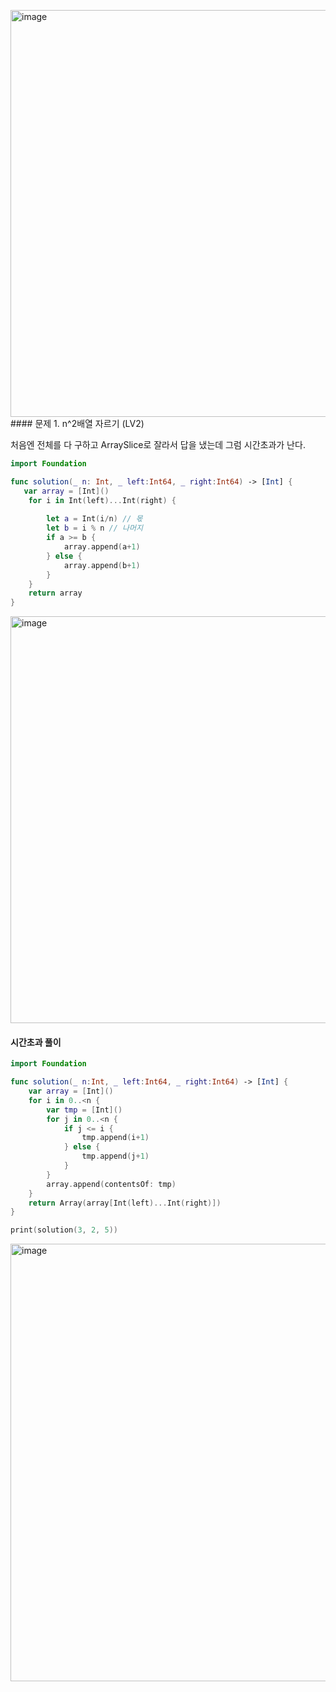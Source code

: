 <img width="651" alt="image" src="https://github.com/wavve-algorithm/algorithm/assets/68391767/9cfdecc7-5004-4f39-8b21-bc05d4052551">#### 문제 1. n^2배열 자르기 (LV2)

처음엔 전체를 다 구하고 ArraySlice로 잘라서 답을 냈는데 그럼 시간초과가 난다.

``` swift
import Foundation

func solution(_ n: Int, _ left:Int64, _ right:Int64) -> [Int] {
   var array = [Int]()
    for i in Int(left)...Int(right) {
        
        let a = Int(i/n) // 몫
        let b = i % n // 나머지
        if a >= b {
            array.append(a+1)
        } else {
            array.append(b+1)
        }
    }
    return array
}
```

<img width="651" alt="image" src="https://github.com/wavve-algorithm/algorithm/assets/68391767/ce085aea-dcab-44d8-b3be-870e81349622">


#### 시간초과 풀이
``` swift
import Foundation

func solution(_ n:Int, _ left:Int64, _ right:Int64) -> [Int] {
    var array = [Int]()
    for i in 0..<n {
        var tmp = [Int]()
        for j in 0..<n {
            if j <= i {
                tmp.append(i+1)
            } else {
                tmp.append(j+1)
            }
        }
        array.append(contentsOf: tmp)
    }
    return Array(array[Int(left)...Int(right)])
}

print(solution(3, 2, 5))
```

<img width="700" alt="image" src="https://github.com/wavve-algorithm/algorithm/assets/68391767/9cb5ac4a-9471-4cb8-afe2-69e815c469e7">

